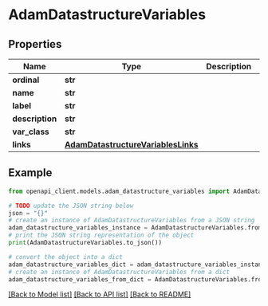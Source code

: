 # AdamDatastructureVariables


## Properties

Name | Type | Description | Notes
------------ | ------------- | ------------- | -------------
**ordinal** | **str** |  | [optional] 
**name** | **str** |  | [optional] 
**label** | **str** |  | [optional] 
**description** | **str** |  | [optional] 
**var_class** | **str** |  | [optional] 
**links** | [**AdamDatastructureVariablesLinks**](AdamDatastructureVariablesLinks.md) |  | [optional] 

## Example

```python
from openapi_client.models.adam_datastructure_variables import AdamDatastructureVariables

# TODO update the JSON string below
json = "{}"
# create an instance of AdamDatastructureVariables from a JSON string
adam_datastructure_variables_instance = AdamDatastructureVariables.from_json(json)
# print the JSON string representation of the object
print(AdamDatastructureVariables.to_json())

# convert the object into a dict
adam_datastructure_variables_dict = adam_datastructure_variables_instance.to_dict()
# create an instance of AdamDatastructureVariables from a dict
adam_datastructure_variables_from_dict = AdamDatastructureVariables.from_dict(adam_datastructure_variables_dict)
```
[[Back to Model list]](../README.md#documentation-for-models) [[Back to API list]](../README.md#documentation-for-api-endpoints) [[Back to README]](../README.md)


